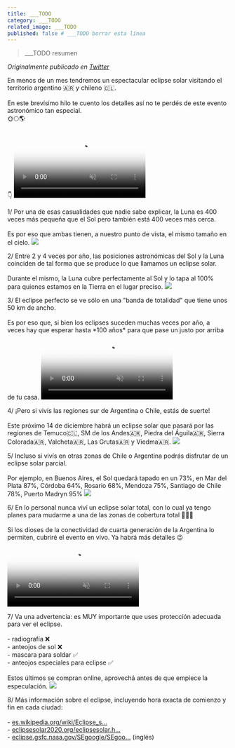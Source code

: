 ```yaml
---
title: ___TODO
category: ___TODO
related_image: ___TODO
published: false # ___TODO borrar esta línea
---
```

> ___TODO resumen

*Originalmente publicado en [Twitter](___TODO)*

<div class="card-tweets" dir="auto">
    <p>En menos de un mes tendremos un espectacular eclipse solar visitando el territorio argentino 🇦🇷 y chileno 🇨🇱. <br />
<br />
En este brevísimo hilo te cuento los detalles así no te perdés de este evento astronómico tan especial. <br />
🌞🌕🌎<br />
<br />
👇 <span class="entity-video"><video autoplay muted loop controls poster="https://pbs.twimg.com/ext_tw_video_thumb/1329169685976403968/pu/img/67W2bZ9SE3hzOdLu.jpg"><source src="https://video.twimg.com/ext_tw_video/1329169685976403968/pu/vid/240x150/K-jh5OlT3Fk3Z2Ql.mp4?tag=10" type="video/mp4"><br />
<source src="https://video.twimg.com/ext_tw_video/1329169685976403968/pu/pl/Ift0gXABSSNJpS1G.m3u8?tag=10" type="application/x-mpegURL"><img alt="Video Poster" src="https://pbs.twimg.com/ext_tw_video_thumb/1329169685976403968/pu/img/67W2bZ9SE3hzOdLu.jpg"></video></span></p>
    <p><span class="nop nop-start">1/ </span> Por una de esas casualidades que nadie sabe explicar, la Luna es 400 veces más pequeña que el Sol pero también está 400 veces más cerca. <br />
<br />
Es por eso que ambas tienen, a nuestro punto de vista, el mismo tamaño en el cielo. <span class="entity-image"><a href="https://pbs.twimg.com/media/EnIozDnXcAA1_Sl.png" target="_blank"><img src="https://pbs.twimg.com/media/EnIozDnXcAA1_Sl.png"></a></span></p>
    <p><span class="nop nop-start">2/ </span> Entre 2 y 4 veces por año, las posiciones astronómicas del Sol y la Luna coinciden de tal forma que se produce lo que llamamos un eclipse solar.<br />
<br />
Durante el mismo, la Luna cubre perfectamente al Sol y lo tapa al 100% para quienes estamos en la Tierra en el lugar preciso. <span class="entity-image"><a href="https://pbs.twimg.com/media/EnIozbEWEAACi96.jpg" target="_blank"><img src="https://pbs.twimg.com/media/EnIozbEWEAACi96.jpg"></a></span></p>
    <p><span class="nop nop-start">3/ </span> El eclipse perfecto se ve sólo en una "banda de totalidad" que tiene unos 50 km de ancho. <br />
<br />
Es por eso que, si bien los eclipses suceden muchas veces por año, a veces hay que esperar hasta *100 años* para que pase un justo por arriba de tu casa. <span class="entity-video"><video autoplay muted loop controls poster="https://pbs.twimg.com/ext_tw_video_thumb/1329169710450151424/pu/img/DSS_qNp3_DZOwXo3.jpg"><source src="https://video.twimg.com/ext_tw_video/1329169710450151424/pu/pl/qbExRmX_Px4M3CZi.m3u8?tag=10" type="application/x-mpegURL"><br />
<source src="https://video.twimg.com/ext_tw_video/1329169710450151424/pu/vid/220x124/ZWDjjIOFspiW3ToN.mp4?tag=10" type="video/mp4"><img alt="Video Poster" src="https://pbs.twimg.com/ext_tw_video_thumb/1329169710450151424/pu/img/DSS_qNp3_DZOwXo3.jpg"></video></span></p>
    <p><span class="nop nop-start">4/ </span> ¡Pero si vivís las regiones sur de Argentina o Chile, estás de suerte! <br />
<br />
Este próximo 14 de diciembre habrá un eclipse solar que pasará por las regiones de Temuco🇨🇱, SM de los Andes🇦🇷, Piedra del Águila🇦🇷, Sierra Colorada🇦🇷, Valcheta🇦🇷, Las Grutas🇦🇷 y Viedma🇦🇷. <span class="entity-image"><a href="https://pbs.twimg.com/media/EnIo0bNWEAIrx6f.jpg" target="_blank"><img src="https://pbs.twimg.com/media/EnIo0bNWEAIrx6f.jpg"></a></span></p>
    <p><span class="nop nop-start">5/ </span> Incluso si vivís en otras zonas de Chile o Argentina podrás disfrutar de un eclipse solar parcial.<br />
<br />
Por ejemplo, en Buenos Aires, el Sol quedará tapado en un 73%, en Mar del Plata 87%, Córdoba 64%, Rosario 68%, Mendoza 75%, Santiago de Chile 78%, Puerto Madryn 95% <span class="entity-image"><a href="https://pbs.twimg.com/media/EnIo0zPXcAMduqF.jpg" target="_blank"><img src="https://pbs.twimg.com/media/EnIo0zPXcAMduqF.jpg"></a></span></p>
    <p><span class="nop nop-start">6/ </span> En lo personal nunca viví un eclipse solar total, con lo cual ya tengo planes para mudarme a una de las zonas de cobertura total 🏃🏽‍♂️ <br />
<br />
Si los dioses de la conectividad de cuarta generación de la Argentina lo permiten, cubriré el evento en vivo. Ya habrá más detalles 😉 <span class="entity-video"><video autoplay muted loop controls poster="https://pbs.twimg.com/ext_tw_video_thumb/1329169734085079041/pu/img/CGwDQIeuDtcU7V8X.jpg"><source src="https://video.twimg.com/ext_tw_video/1329169734085079041/pu/vid/250x270/XRY6Dw-udFJwt5zu.mp4?tag=10" type="video/mp4"><br />
<source src="https://video.twimg.com/ext_tw_video/1329169734085079041/pu/pl/9KVlXC5oFmjQDPoZ.m3u8?tag=10" type="application/x-mpegURL"><img alt="Video Poster" src="https://pbs.twimg.com/ext_tw_video_thumb/1329169734085079041/pu/img/CGwDQIeuDtcU7V8X.jpg"></video></span></p>
    <p><span class="nop nop-start">7/ </span> Va una advertencia: es MUY importante que uses protección adecuada para ver el eclipse.<br />
<br />
- radiografía ❌<br />
- anteojos de sol ❌<br />
- mascara para soldar ✅<br />
- anteojos especiales para eclipse ✅<br />
<br />
Estos últimos se compran online, aprovechá antes de que empiece la especulación. <span class="entity-image"><a href="https://pbs.twimg.com/media/EnIo1vmXEAAm0NA.jpg" target="_blank"><img src="https://pbs.twimg.com/media/EnIo1vmXEAAm0NA.jpg"></a></span></p>
    <p><span class="nop nop-start">8/ </span> Más información sobre el eclipse, incluyendo hora exacta de comienzo y fin en cada ciudad:<br />
<br />
- <a class="entity-url" data-preview="true" href="https://es.wikipedia.org/wiki/Eclipse_solar_del_14_de_diciembre_de_2020">es.wikipedia.org/wiki/Eclipse_s…</a><br />
- <a class="entity-url" data-preview="true" href="http://eclipsesolar2020.org/eclipsesolar.html">eclipsesolar2020.org/eclipsesolar.h…</a><br />
- <a class="entity-url" data-preview="true" href="https://eclipse.gsfc.nasa.gov/SEgoogle/SEgoogle2001/SE2020Dec14Tgoogle.html">eclipse.gsfc.nasa.gov/SEgoogle/SEgoo…</a>  (inglés)</p>
    <p><a class="entity-mention entity-mention-first" href="https://twitter.com/threadreaderapp"></a></p>
</div>

